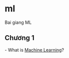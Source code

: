 # ml
Bai giang ML
<h2>Chương 1</h2>
- What is <a href="https://www.youtube.com/watch?v=yNCK4kkuaXc" target="blank">Machine Learning</a>?
